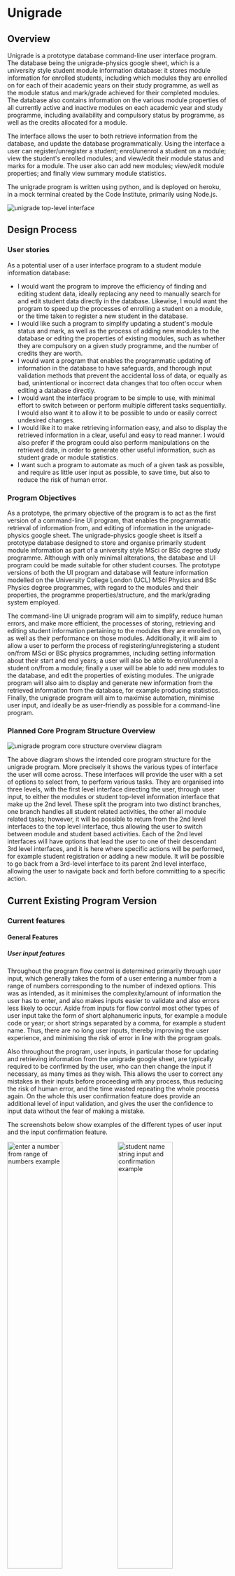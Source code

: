 # Unigrade

## Overview
Unigrade is a prototype database command-line user interface program. The database being the unigrade-physics google
sheet, which is a university style student module information database: it stores module information for enrolled
students, including which modules they are enrolled on for each of their academic years on their study programme,
as well as the module status and mark/grade achieved for their completed modules. The database also contains
information on the various module properties of all currently active and inactive modules on each academic
year and study programme, including availability and compulsory status by programme, as well as the credits allocated for a module.

The interface allows the user to both retrieve information from the database, and update the database
programmatically. Using the interface a user can register/unregister a student; enrol/unenrol a student on a module;
view the student's enrolled modules; and view/edit their module status and marks for a module. The user also can add
new modules; view/edit module properties; and finally view summary module statistics.

The unigrade program is written using python, and is deployed on heroku, in a mock terminal created by the
Code Institute, primarily using Node.js.

![unigrade top-level interface](docs/screenshots/unigrade_top_level_interface.png)

## Design Process

### User stories
As a potential user of a user interface program to a student module information database:
- I would want the program to improve the efficiency of finding and editing student data, ideally replacing any need to manually search for and edit student data directly in the database. Likewise, I would want the program to speed up the processes of enrolling a student on a module, or the time taken to register a new student in the database.
- I would like such a program to simplify updating a student's module status and mark, as well as the process of adding new modules to the database or editing the properties of existing modules, such as whether they are compulsory on a given study programme, and the number of credits they are worth.
- I would want a program that enables the programmatic updating of information in the database to have safeguards, and thorough input validation methods that prevent the accidental loss of data, or equally as bad, unintentional or incorrect data changes that too often occur when editing a database directly.
- I would want the interface program to be simple to use, with minimal effort to switch between or perform multiple different tasks sequentially. I would also want it to
allow it to be possible to undo or easily correct undesired changes.
- I would like it to make retrieving information easy, and also to display the retrieved information in a clear, useful and easy to read manner. I would also prefer if
the program could also perform manipulations on the retrieved data, in order to generate other useful information, such as student grade or module statistics.
- I want such a program to automate as much of a given task as possible, and require as little user input as possible, to save time, but also to reduce the risk of
human error.

### Program Objectives
As a prototype, the primary objective of the program is to act as the first version of a command-line UI program, that enables the programmatic retrieval of information from,
and editing of information in the unigrade-physics google sheet. The unigrade-physics google sheet is itself a prototype database designed to store and organise primarily student module information as part of a university style MSci or BSc degree study programme. Although with only minimal alterations, the database and UI program could be made suitable for other student courses. The prototype versions of both the UI program and database will feature information modelled on the University College London (UCL) MSci Physics and
BSc Physics degree programmes, with regard to the modules and their properties, the programme properties/structure, and the mark/grading system employed.

The command-line UI unigrade program will aim to simplify, reduce human errors, and make more efficient, the processes of storing, retrieving and editing student information pertaining to the modules they are enrolled on, as well as their performance on those modules. Additionally, it will aim to allow a user to perform the process of
registering/unregistering a student on/from MSci or BSc physics programmes, including setting information about their start and end years; a user will also be able to enrol/unenrol a student on/from a module; finally a user will be able to add new modules to the database, and edit the properties of existing modules. The unigrade program will also aim to display and generate new information from the retrieved information from the database, for example producing statistics. Finally, the unigrade program will aim to
maximise automation, minimise user input, and ideally be as user-friendly as possible for a command-line program.

### Planned Core Program Structure Overview
![unigrade program core structure overview diagram](docs/flowcharts/unigrade_core_structure_overview.png)

The above diagram shows the intended core program structure for the unigrade program. More precisely it shows the various types of interface the user will come across.
These interfaces will provide the user with a set of options to select from, to perform various tasks. They are organised into three levels, with the first level interface
directing the user, through user input, to either the modules or student top-level information interface that make up the 2nd level. These split the program into two distinct
branches, one branch handles all student related activities, the other all module related tasks; however, it will be possible to return from the 2nd level interfaces to the top
level interface, thus allowing the user to switch between module and student based activities. Each of the 2nd level interfaces will have options that lead the user to
one of their descendant 3rd level interfaces, and it is here where specific actions will be performed, for example student registration or adding a new module. It will be possible to go back from a 3rd-level interface to its parent 2nd level interface, allowing the user to navigate back and forth before committing to
a specific action.

## Current Existing Program Version

### Current features

#### General Features

##### User input features

Throughout the program flow control is determined primarily through user input, which generally takes the form of a user entering a number from a range of numbers
corresponding to the number of indexed options. This was as intended, as it minimises the complexity/amount of information the user has to enter, and also makes
inputs easier to validate and also errors less likely to occur. Aside from inputs for flow control most other types of user input take the form of short alphanumeric inputs,
for example a module code or year; or short strings separated by a comma, for example a student name. Thus, there are no long user inputs, thereby improving the user experience,
and minimising the risk of error in line with the program goals.

Also throughout the program, user inputs, in particular those for updating and retrieving information from the unigrade google sheet, are typically required to be confirmed by the user, who can then change the input if necessary, as many times as they wish. This allows the user to correct any mistakes in their inputs before proceeding with any process, thus reducing the risk of human error, and the time wasted repeating the whole process again. On the whole this user confirmation feature does provide an additional level
of input validation, and gives the user the confidence to input data without the fear of making a mistake.

The screenshots below show examples of the different types of user input and the input confirmation feature.

<img src="docs/screenshots/user_input3.png" alt="enter a number from range of numbers example" width=50%% height=50%><img src="docs/screenshots/user_input1.png" alt="student name string input and confirmation example" width=50%% height=50%>
<img src="docs/screenshots/user_input2.png" alt="module code alphanumeric input and confirmation example" width=50%% height=50%>

##### User feedback and terminal display features
User feedback is provided regularly to the user during any process and after most inputs, for example indicating to the user the success or failure of a process, the reason why an input is invalid, or 'loading...' type messages during a period of inactivity. In addition a user is often provided with reasons why a process cannot be performed,
as well any constraints that exist on editing information. Finally the user for certain processes is given usage guidance on the intended purpose behind performing a process, and
how and when it should be used. The screenshots below show examples of the mentioned user feedback features.

<img src="docs/screenshots/user_feedback_success.png" alt=" process successful example" width=50%% height=50%><img src="docs/screenshots/user_feedback_reason_invalid.png" alt="invalid input explanation example" width=50%% height=50%>

<img src="docs/screenshots/user_feedback_loading.png" alt=" loading feedback example" width=50%% height=50%><img src="docs/screenshots/user_feedback_usage_msg.png" alt=" usage feedback example" width=50%% height=50%>

<img src="docs/screenshots/user_feedback_not_possible_reason.png" alt="feedback why a process is not possible example" width=50%% height=50%>

With regard to how content is displayed to the terminal, outputs are often time separated, appearing successively rather than all at once, thereby making it easier for the user 
to track and read, particularly when printed information causes scrolling of the terminal. To further aid a user in reading printed information, particularly if the process is to
retrieve and view student or module information, the user can choose when to proceed through 'enter any key to continue' inputs. Finally to optimise the readability and clarity
of displayed information in the terminal, titled lists and tables have been employed where possible. The screenshots below show examples of the terminal display features.

<img src="docs/screenshots/terminal_display_list.png" alt=" an example of using lists in displaying information in the terminal" width=50%% height=50%><img src="docs/screenshots/terminal_display_table.png" alt="an example of using tables for displaying information in the terminal" width=50%% height=50%>

##### Flow control/Program navigation features
At the start of every interface and all processes the user is asked to confirm they wish to proceed. If they select no, they are then given options to return to a higher level interface, as well as to exit the program. Additionally in many activities the user has options to switch between closely related activities, particularily when they cannot perform
the activity they desire, or if other things must be done first; for example if in trying to view/edit student information for a module, the user is informed the student is not registered in the database, they are provided the option of registering the student. 
Screenshots demonstrating examples of program navigation features:

<img src="docs/screenshots/program_nav_switch_activity.png" alt=" an example of a user being given an option to switch activity" width=50%% height=50%><img src="docs/screenshots/program_nav_want_to_continue.png" alt="an example of prompting the user to continue or go back, with options" width=50%% height=50%>

#### Main Interface Features
The program top-level interface is the first interface the user sees, it contains the unigrade logo, and three numerically indexed options for the user. The 3rd option allows the user to exit the program, the other two allow the user to specify which branch of the program is of interest, namely whether they want to perform a modules or student information related activity. A screenshot of the top-level interface can be seen below the overview section.

Having selected a branch of the program, the user either sees the student top-level information interface or the module interface, both clearly designated with the ASCII titles.
Both interfaces then display a list of indexed options to the user to direct them to one of the 3rd level interfaces, where specific activities can be selected by the user. As mentioned in the program navigation section, it is possible to navigate back and forth between parent and descendant interfaces, and sometimes between same level interfaces.
Below are screenshots of both 2nd level interfaces:

<img src="docs/screenshots/modules_interface.png" alt=" the modules information interface" width=50%% height=50%><img src="docs/screenshots/student_info_top_level_interface.png" alt="the student information top-level interface" width=50%% height=50%>

#### Input validation and exception handling features
All user inputs are validated, to ensure they are of the correct form and type. If an invalid input is entered by a user, a ValueError exception is raised, and an
error message printed to the user, sometimes explaining the specific issue with their input, if necessary. The user is then asked to input a value again until
a valid input is entered. As well as form and type validation, some inputs are validated based on whether they are unique or abide by any constraints of
the process in which they feature. This safeguarding feature is a way to prevent inputs that are valid with regard to their form and type, but that are not permitted
in the database for other reasons, from being entered. User inputs are also not case-sensitive, as they are often reformatted before being added to the unigrade database;
again this simplifies user input, and reduces human error.

The major exception that occurs regularly in the program is a consequence of the gspread module, whose methods make use of the google sheets API, and thus are used constantly
to access, retrieve from, and update the unigrade google sheet. Due to the existence of a request rate limit of 60 requests per minute per user, the gspread methods often raise APIError exceptions when this rate is exceeded. In order to handle these exceptions and still be able to complete the desired requests, an exception handling feature was created, that handles the exceptions. This feature continuously retries a request until it is successful, whilst displaying to the user an updated timer indicating the max time left for loading. The same exception handling feature also handles all other APIErrors and general gspread exceptions by exiting the program, after informing the user of the issue, and
instructing them to restart the program.

#### Program activities

##### Student Registration
The user must enter the student name or ID of the student they wish to register or unregister from the unigrade-physics google sheet database.
Feedback is then provided indicating to the user whether the student is currently registered or not in the database. The user is then provided with
options to register or unregister the student. Choosing to register an already registered student, triggers feedback to the user that the user is already registered,
and then options are given to go back or unregister the student instead; the same happens when trying to unregister a student
who is not registered.

<img src="docs/screenshots/student_registration_interface.png" alt=" the student registration interface" width=50%% height=50%><img src="docs/screenshots/register_student_already_registered.png" alt=" user feedback and options when trying to register already registered student" width=50%% height=50%>

When selecting to register a student not yet registered, the user must input the unique student ID of the student if the name was entered previously, or the
student name if the ID was entered before. If a user enters an ID or name belonging to another student in the database, they are given feedback and given options to reenter the correct ID/name or abort the registration. If instead the user has provided valid unique identifiers, they must then enter the study programme, and student start year, where the start year is validated to ensure it has not yet passed. The end year for the student is then automatically set and displayed to the terminal as well as confirmation that the student is now registered. A table with the newly registered student details is then printed to the terminal. Finally the user is informed that the student is being checked to ensure they are enrolled on the compulsory modules for their current academic year. This feature enrols the student on any compulsory modules automatically if necessary, thus allowing the user to focus only on enrolling the student on their optional modules, when appropriate. The user when ready is then returned to the student information top-level interface. The screenshots below show a variation of the key steps involved in registering a student.

<img src="docs/screenshots/register_student1.png" alt=" register student step 1" width=50%% height=50%><img src="docs/screenshots/register_student2.png" alt=" register student step 2" width=50%% height=50%>

When selecting to unregister a registered student, the student data is deleted from the unigrade google sheet, and the user then given feedback confirming that the student has
been successfully unregistered. The user when ready is then returned to the student information top-level interface.

<img src="docs/screenshots/unregister_student.png" alt=" unregister student process screenshot" width=50%% height=50%>

##### View and or edit student details
As with performing student registration, and for any other student information based activity in the unigrade program, the user must first enter the student name/ID of the student. Feedback is then provided indicating to the user whether the student is currently registered or not in the database. If the student is not registered, the user is provided the option of registering the student. Assuming the student is registered, the student's details are retrieved from the database and a table with them is printed to the terminal. The user can then choose to alter some of the student's mutable properties subject to constraints, and a usage message is printed to the terminal informing the user of
the constraints. The mutable property of the student study programme can be modified, provided the student has not
started their 3rd academic year, and the user is provided feedback if this not the case. If the student has not started their 3rd academic year, the user can choose their
study programme, and the new end year is automatically set for the student.

After the user has attempted to change the student's study programme, they are then given the option to alter the student's start year, subject to the constraint that the
student has yet to start their study programme. If the student has already started, the user receives feedback informing them of this. Once both mutable properties have attempted to be changed, the user receives confirmation that any changes made have been successful. Finally the updated student details table is printed to the terminal, and the user is given the option of trying to alter them again, or to go back to the previous interface. Below are screenshots showing a variation of some of the steps involved throughout the process:

<img src="docs/screenshots/student_details1.png" alt=" view/edit student details part 1 screenshot" width=50%% height=50%><img src="docs/screenshots/student_details2.png" alt="view/edit student details part 2 screenshot " width=50%% height=50%>

##### View or edit student module information
After confirming to proceed and having entered the details of a currently registered student, the aforementioned auto enrol feature for compulsory modules is performed again,
so that if the student has entered a new academic year, they will automatically be enrolled on this year's compulsory modules for the student's programme.
Following this an array of tables grouped by year, are printed to the terminal that display all currently enrolled modules for the student, along with the module status and mark/grade for each module. The user is then given options to update the module status/mark of a module for the student; and enrol/unenrol a student on/from the available optional modules for their current academic year.

When enrolling a student on an available optional module for their current academic year, a table of the available optional modules for the student's academic year and programme is printed to the terminal, as well as the credits still available for the student; A user can only enrol the student on modules whose credits do not exceed the remaining credits outstanding for the student; if this occurs the user is given the option of unenrolling a student from an optional module. When unenrolling a student from a module, a table of the student's enrolled optional modules is displayed to the terminal; the user is then restricted to unenrolling a student from modules for which they are yet to complete. If the student is not enrolled on any modules, the user is given the option of enrolling a student on an optional module instead.
 
When choosing to edit a student's mark and module status, the enrolled module tables are reprinted to the terminal after it is cleared. The user can then select a module from one of the tables to edit the student's status and mark for; changing a student's module status to completed, then enables the user to
enter a validated percentage module mark input, and the grade is automatically calculated. Feedback is then provided to the user to indicate a successful update, and table
displaying the updated module information displayed. The user can then choose to update another module for the same student or go back.

Below are a few screenshots showing some of the initial steps in the process of viewing and editing a student's module information.

<img src="docs/screenshots/view_edit_student_module_info1.png" alt=" view/edit student module info part 1 screenshot" width=50%% height=50%><img src="docs/screenshots/view_edit_student_module_info2.png" alt="view/edit student module info part 2 screenshot " width=50%% height=50%>

##### Add a new module
To add a new module to the unigrade google sheet, a user has to enter a module code input followed by a module name input, both of which are validated.
The combined code and name that make up the title is then searched for in the unigrade sheet, and the user given feedback as to whether the module already exists.
If it does exist, the user is then provided the options of editing its module properties or to go back. If the module does not exist, the user is then required
to choose the year for which it will be taught, before completing a series of yes or no equivalent inputs in order to assign the module properties. Finally, the user
is required to input the number of credits the module is worth, with the input validated to ensure the credits number is a multiple of 15. The module is then added to the
database, and feedback is printed to the terminal to confirm the module has been added. The user is then returned when ready to the modules interface.

This screenshot demonstrates the process of adding a module:

<img src="docs/screenshots/add_module.png" alt=" add module process screenshot" width=50%% height=50%>

##### Edit a module's mutable properties
A user again must enter a module code and module name to search for a module title in the google sheet. If no module exists in the database, the user is given the option
of adding the module. If the module does exist, its current module properties are printed to the terminal; the user can select to edit its mutable properties or to go back.
The user then must complete a series of yes or no equivalent inputs in order to assign the module properties, before performing an input to assign a number of credits to
the module. The module is then updated in the database, and feedback is printed to the terminal to confirm this. The user is then returned when ready to the modules interface.

This screenshot demonstrates the process of editing a module's mutable properties:

<img src="docs/screenshots/edit_module_properties.png" alt=" edit module properies process screenshot" width=50%% height=50%>

##### View module lists
A user can choose from the options in the modules interface, to view filtered lists of the existing modules in the unigrade google sheet.
The user must specify via input a year, a programme or all programmes, and then choose one of a range of module property filters. A list of
the retrieved modules from the database, are then printed to the terminal. The user is then given the option of viewing another a list or
to go back.

This screenshot demonstrates the process of viewing a filtered module list:

<img src="docs/screenshots/view_module_lists.png" alt=" view module list process screenshot" width=50%% height=50%>

##### View module statistics
The user having chosen the view module statistics option in the modules interface, must first select a year, followed by a module from the list of modules
printed to the terminal. If data exists for the module, the user must then pick to view information from one of the available cohort years for the module,
or choose to view all years combined. A formatted set of summary module statistics as well as the dataset size, are then printed to the terminal. The user
is then given the option to view another cohort year statistics for the same module, or is again asked to confirm if they wish to view another module's statistics.

This screenshot demonstrates the process of viewing a module's statistics:

<img src="docs/screenshots/view_module_stats.png" alt=" view module statistics process screenshot" width=50%% height=50%>

### Data model

#### unigrade-physics google sheet database
As was mentioned in the program objectives, the unigrade-physics google sheet database contains university-style student module information and module information, in
particular modelled on the UCL physics MSci and BSc programmes. The purpose of the database is to contain all the information typical to a university grade/enrolement
tracking database, where it would be expected to store information for a student on what their study programme and start/end dates are; which modules are they enrolled on,
as well as their progress on those modules and the marks/grades achieved for a module. To this end it must also be possible to store information detailing
the properties of the modules taught past and present, including whether or not they are compulsory, how many credits they are worth and on what year they are taught.
With this in mind, the database is split into three sets of worksheets: a student details worksheet, that contains the identifiers of the student, and their programme
information; a set of module worksheets, each containing student module information for modules taught on a specific year, in particular information for all registered students
on which modules they are enrolled, their current module status and or module marks/grades; the final worksheet is the module properties worksheet that contains all
properties for each module in columns of modules organised by the year they are taught.

The following screenshots show each type of worksheet:

<img src="docs/screenshots/unigrade_student_details_worksheet.png" alt=" unigrade student details worskheet screenshot" width=50%% height=50%>
<img src="docs/screenshots/unigrade_modules_worksheet.png" alt=" unigrade year 1 modules worskheet screenshot" width=50%% height=50%>
<img src="docs/screenshots/unigrade_module_properties_worksheet.png" alt=" unigrade module properties worskheet screenshot" width=50%% height=50%>

An updated published HTML version of the unigrade-physics google sheet is also viewable at [https://docs.google.com/spreadsheets/d/e/2PACX-1vTlJo08-IgSGswRiVIFJGSH5e37ZTLHrPRx7bWnzoO0tUvyipMj0YRR3tnfMPAm6edmDg1YyjYKz9hc/pubhtml
](https://docs.google.com/spreadsheets/d/e/2PACX-1vTlJo08-IgSGswRiVIFJGSH5e37ZTLHrPRx7bWnzoO0tUvyipMj0YRR3tnfMPAm6edmDg1YyjYKz9hc/pubhtml
)

#### Student and AcademicModule classes
The general approach to retrieving information from, and updating the unigrade google sheet database using the unigrade program interface, is based around the
use of core user interfaces to be used by a user to choose a particular activity to perform. These core interfaces are then responsible for creating instances
of classes modelled on student and module objects. Upon creating instances of each class, the various class methods for performing the program functionality
responsible for acting on the unigrade database would be called on them. Every time information is retrieved from the database for a module or student,
a corresponding instance is created with attribute mirroring those found in the database. All activities responsible for changing information in the database,
would first modify the instance attributes, and these are then be used to update the unigrade sheet.


### Future features
- Extend the scope of the database and interface program to include a larger number of physics programmes, as well as extend it to other subjects or even courses.
- Add student statistics, including features to calculate the student year-end and whole programme grades/mark. Also improve the module statistics, to try include terminal
plots, to show grade distributions. 
- Create a different database not in google sheets, so as to overcome any resource exhausted errors, which even though have
been handled, do slow down the speed of the unigrade program.
- Possibly add a GUI to the program, to further improve how user-friendly the program is to use. 

### Testing

The testing process performed on the program can be found in [TESTING.md](TESTING.md).

### Libraries
 
 The imported external python libraries/modules used in constructing the unigrade program are as follows:
 
- sys - required its exit function in order to exit the program when desired, for example when the user chooses to exit the unigrade program, or automatically when there is an issue accessing the unigrade google sheet.
 
- time - required its sleep function to enable staggered printing of information to the terminal for improved readability and for updating the loading timer in the gspread error handling decorator function.
 
- OS - both for access to the system command clear, for clearing the terminal, but also for the path module when creating a relative path to a module for the purpose of importing it.
 
- google.oauth2.service_account - for access to the Credentials class, for connecting to the unigrade google sheet using credentials
 
- gspread - for access to its methods and properties needed to retrieve information from, and also update the unigrade google sheet.

- datetime - was needed when calculating the student's academic year in a student class method, as well for comparing dates.

- tabulate - used to generate all the tables displayed to the terminal.

- numpy - to generate module statistics.

### Deployment

The unigrade program is deployed on [heroku](https://www.heroku.com/) in a mock terminal created by the Code Institute.

The live URL link is: [unigrade-system](https://unigrade-system.herokuapp.com/)

It was deployed using the following procedure:

1. Log in to your Heroku account, or create an account if required.
2. At the top right of the Heroku dashboard click the "New" button, and from the menu that appears, click the 
'Create new app' button.
3. In the 'Create New App' section that follows, enter a unique name for the app, (indicated by a green tick) in the App name field, and also
select a region, using the 'choose a region drop-down list.
4. Once you have entered a unique app name and selected your region, click the 'create app'
 button.
5. After clicking 'create app' you are then taken to the deploy tab on your apps homepage. From here click on the
'Settings' tab button to view the app settings.
6. On the settings tab scroll down to the 'Config Vars' section, and click the 'Config Vars' button to reveal the configuration
variables for the app.
7. In the opened subsection, in the box containing the word 'key', enter port, and for the box containing 'value',
enter 8000. Then click the 'add' button.
8. Then enter as a 'key' CREDS, and as a 'value' paste the contents of the 'creds.json' file, and then again click the
'add' button.
9. Next scroll down to the Buildpacks section, and click the 'Add buildpack' button.
10. On the 'Add Buildpack' window that appears, select 'Python' and click the 'Save Changes' button.
11. Repeat step 10 again, this time selecting 'node.js.
12. Next scroll back up to the top of the page, and the click back on the 'Deploy' tab button.
13. On this tab, scroll down to the 'Deployment method' section. In this section select 'Heroku Git' as
the deployment method.
14. Next if not already installed, download and install the Heroku CLI.
15. Then in the terminal first type the command '$ heroku login -i' and hit enter.
16. Next login in to Heroku by entering your email address and password next to the input prompts and hit enter.
17. Recalling your app-name, type the command '$ heroku git:remote -a app-name' and hit enter.
18. Then finally type the command '$ git push heroku main' and hit enter. The app is then built and if successful
deployed, as indicated by a printed message in the terminal. To update the app with any changes made, then provided you
are still logged in, repeat step 18, or else repeat steps 15-18.


### Credits

#### External libraries
- The gspread module and the related google sheets API were used extensively in the unigrade program to access and update the unigrade google sheet. 

#### Content
- The flowchart and diagram generating site [https://app.diagrams.net/](https://app.diagrams.net/) was used to produce the diagram in my README.
- The ASCII Generator [http://www.network-science.de/ascii/](http://www.network-science.de/ascii/) was used to create ASCII titles in some interfaces.
- The programme/course information used in the unigrade google sheet was modelled on the [UCL physics programmes](https://www.ucl.ac.uk/prospective-students/undergraduate/degrees/physics-bsc-2022#tab3-year3).

#### Other
- Thanks to my Code Institute Mentor Richard Wells, for the guidance you provided throughout the project.
